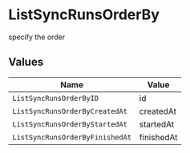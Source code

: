 # ListSyncRunsOrderBy

specify the order


## Values

| Name                            | Value                           |
| ------------------------------- | ------------------------------- |
| `ListSyncRunsOrderByID`         | id                              |
| `ListSyncRunsOrderByCreatedAt`  | createdAt                       |
| `ListSyncRunsOrderByStartedAt`  | startedAt                       |
| `ListSyncRunsOrderByFinishedAt` | finishedAt                      |